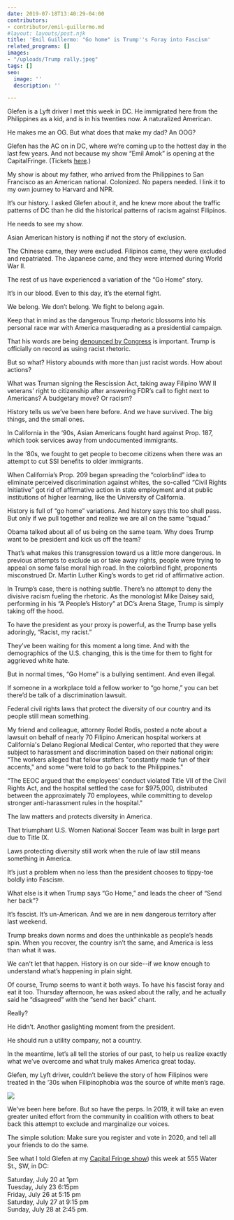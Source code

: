 ```yaml
---
date: 2019-07-18T13:40:29-04:00
contributors:
- contributor/emil-guillermo.md
#layout: layouts/post.njk
title: 'Emil Guillermo: "Go home" is Trump''s Foray into Fascism'
related_programs: []
images:
- "/uploads/Trump rally.jpeg"
tags: []
seo:
  image: ''
  description: ''

---
```

Glefen is a Lyft driver I met this week in DC. He immigrated here from the Philippines as a kid, and is in his twenties now. A naturalized American.

He makes me an OG. But what does that make my dad? An OOG?

Glefen has the AC on in DC, where we’re coming up to the hottest day in the last few years. And not because my show “Emil Amok” is opening at the CapitalFringe. (Tickets [here](https://www.capitalfringe.org/event/emil-amok-all-pucked-up-harvard-npr-and-more/#showtimes).)

My show is about my father, who arrived from the Philippines to San Francisco as an American national. Colonized. No papers needed. I link it to my own journey to Harvard and NPR.

It’s our history. I asked Glefen about it, and he knew more about the traffic patterns of DC than he did the historical patterns of racism against Filipinos.

He needs to see my show.

Asian American history is nothing if not the story of exclusion.

The Chinese came, they were excluded. Filipinos came, they were excluded and repatriated. The Japanese came, and they were interned during World War II.

The rest of us have experienced a variation of the “Go Home” story.

It’s in our blood. Even to this day, it’s the eternal fight.

We belong. We don’t belong. We fight to belong again.

Keep that in mind as the dangerous Trump rhetoric blossoms into his personal race war with America masquerading as a presidential campaign.

That his words are being [denounced by Congress](https://www.nytimes.com/2019/07/16/us/politics/trump-tweet-house-vote.html) is important. Trump is officially on record as using racist rhetoric.

But so what? History abounds with more than just racist words. How about actions?

What was Truman signing the Rescission Act, taking away Filipino WW II veterans' right to citizenship after answering FDR’s call to fight next to Americans? A budgetary move? Or racism?

History tells us we’ve been here before. And we have survived. The big things, and the small ones.

In California in the ‘90s, Asian Americans fought hard against Prop. 187, which took services away from undocumented immigrants.

In the ‘80s, we fought to get people to become citizens when there was an attempt to cut SSI benefits to older immigrants.

When California’s Prop. 209 began spreading the “colorblind” idea to eliminate perceived discrimination against whites, the so-called “Civil Rights Initiative” got rid of affirmative action in state employment and at public institutions of higher learning, like the University of California.

History is full of “go home” variations. And history says this too shall pass.  But only if we pull together and realize we are all on the same “squad.”

Obama talked about all of us being on the same team. Why does Trump want to be president and kick us off the team?

That’s what makes this transgression toward us a little more dangerous. In previous attempts to exclude us or take away rights, people were trying to appeal on some false moral high road. In the colorblind fight, proponents misconstrued Dr. Martin Luther King’s words to get rid of affirmative action.

In Trump’s case, there is nothing subtle. There’s no attempt to deny the divisive racism fueling the rhetoric. As the monologist Mike Daisey said, performing in his “A People’s History” at DC’s Arena Stage, Trump is simply taking off the hood.

To have the president as your proxy is powerful, as the Trump base yells adoringly, “Racist, my racist.”

They’ve been waiting for this moment a long time. And with the demographics of the U.S. changing, this is the time for them to fight for aggrieved white hate.

But in normal times, “Go Home” is a bullying sentiment. And even illegal.

If someone in a workplace told a fellow worker to “go home,” you can bet there’d be talk of a discrimination lawsuit.

Federal civil rights laws that protect the diversity of our country and its people still mean something.

My friend and colleague, attorney Rodel Rodis, posted a note about a lawsuit on behalf of nearly 70 Filipino American hospital workers at California's Delano Regional Medical Center, who reported that they were subject to harassment and discrimination based on their national origin: “The workers alleged that fellow staffers "constantly made fun of their accents," and some "were told to go back to the Philippines."

“The EEOC argued that the employees' conduct violated Title VII of the Civil Rights Act, and the hospital settled the case for $975,000, distributed between the approximately 70 employees, while committing to develop stronger anti-harassment rules in the hospital."

The law matters and protects diversity in America.

That triumphant U.S. Women National Soccer Team was built in large part due to Title IX.

Laws protecting diversity still work when the rule of law still means something in America.

It’s just a problem when no less than the president chooses to tippy-toe boldly into Fascism.

What else is it when Trump says “Go Home,” and leads the cheer of “Send her back”?

It’s fascist. It’s un-American. And we are in new dangerous territory after last weekend.

Trump breaks down norms and does the unthinkable as people’s heads spin. When you recover, the country isn’t the same, and America is less than what it was.

We can't let that happen. History is on our side--if we know enough to understand what’s happening in plain sight.

Of course, Trump seems to want it both ways. To have his fascist foray and eat it too. Thursday afternoon, he was asked about the rally, and he actually said he “disagreed” with the “send her back” chant.

Really? 

He didn’t. Another gaslighting moment from the president. 

He should run a utility company, not a country.

In the meantime, let’s all tell the stories of our past, to help us realize exactly what we’ve overcome and what truly makes America great today.

Glefen, my Lyft driver, couldn’t believe the story of how Filipinos were treated in the ‘30s when Filipinophobia was the source of white men’s rage.   
  
  
![](/uploads/LyftDriver.jpg)

We’ve been here before. But so have the perps. In 2019, it will take an even greater united effort from the community in coalition with others to beat back this attempt to exclude and marginalize our voices.

The simple solution: Make sure you register and vote in 2020, and tell all your friends to do the same.

See what I told Glefen at my [Capital Fringe show](https://www.capitalfringe.org/event/emil-amok-all-pucked-up-harvard-npr-and-more/#showtimes)) this week at 555 Water St., SW, in DC:

Saturday, July 20 at 1pm  
Tuesday, July 23 6:15pm  
Friday, July 26 at 5:15 pm  
Saturday, July 27 at 9:15 pm  
Sunday, July 28 at 2:45 pm.